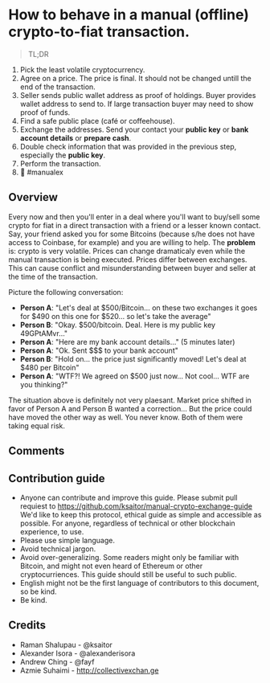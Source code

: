 # How to behave in a manual (offline) crypto-to-fiat transaction.

> TL;DR
1. Pick the least volatile cryptocurrency.
1. Agree on a price. The price is final. It should not be changed untill the end of the transaction.
1. Seller sends public wallet address as proof of holdings. Buyer provides wallet address to send to. If large transaction buyer may need to show proof of funds.
1. Find a safe public place (café or coffeehouse).
1. Exchange the addresses. Send your contact your **public key** or **bank account details** or **prepare cash**. 
1. Double check information that was provided in the previous step, especially the **public key**.
1. Perform the transaction.
1. 🍻 #manualex



## Overview
Every now and then you'll enter in a deal where you'll want to buy/sell some crypto for fiat in a direct transaction with a friend or a lesser known contact.
Say, your friend asked you for some Bitcoins (because s/he does not have access to Coinbase, for example) and you are willing to help.
The **problem** is: crypto is very volatile. Prices can change dramaticaly even while the manual transaction is being executed. Prices differ between exchanges. This can cause conflict and misunderstanding between buyer and seller at the time of the transaction.

Picture the following conversation:
- **Person A**: "Let's deal at $500/Bitcoin… on these two exchanges it goes for $490 on this one for $520… so let's take the average"
- **Person B**: "Okay. $500/bitcoin. Deal. Here is my public key 49GPtAMvr…"
- **Person A**: "Here are my bank account details…"
(5 minutes later)
- **Person A**: "Ok. Sent $$$ to your bank account"
- **Person B**: "Hold on… the price just significantly moved! Let's deal at $480 per Bitcoin"
- **Person A**: "WTF?! We agreed on $500 just now… Not cool… WTF are you thinking?"

The situation above is definitely not very plaesant. Market price shifted in favor of Person A and Person B wanted a correction… But the price could have moved the other way as well. You never know. Both of them were taking equal risk.

## Comments 

## Contribution guide
- Anyone can contribute and improve this guide. Please submit pull requiest to https://github.com/ksaitor/manual-crypto-exchange-guide
We'd like to keep this protocol, ethical guide as simple and accessible as possible. For anyone, regardless of technical or other blockchain experience, to use.
- Please use simple language.
- Avoid technical jargon. 
- Avoid over-generalizing. Some readers might only be familiar with Bitcoin, and might not even heard of Ethereum or other cryptocurriences. This guide should still be useful to such public.
- English might not be the first language of contributors to this document, so be kind.
- Be kind.

## Credits
- Raman Shalupau - @ksaitor
- Alexander Isora - @alexanderisora
- Andrew Ching - @fayf
- Azmie Suhaimi - http://collectivexchan.ge

